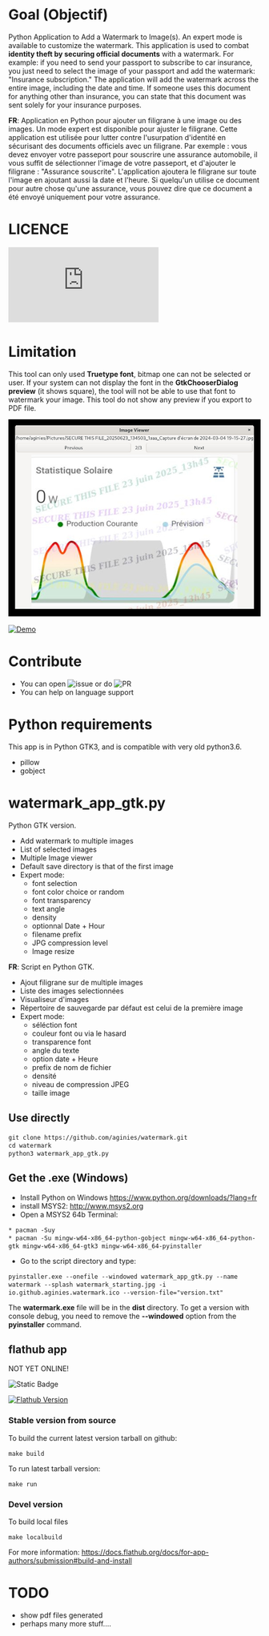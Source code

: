 # Goal (Objectif)

Python Application to Add a Watermark to Image(s). An expert mode is available to customize the watermark.
This application is used to combat **identity theft by securing official documents** with a watermark. For example: if you need to send your passport to subscribe to car insurance, you just need to select the image of your passport and add the watermark: "Insurance subscription." The application will add the watermark across the entire image, including the date and time. If someone uses this document for anything other than insurance, you can state that this document was sent solely for your insurance purposes.

**FR**: Application en Python pour ajouter un filigrane à une image ou des images. Un mode expert est disponible pour ajuster le filigrane. 
Cette application est utilisée pour lutter contre l'usurpation d'identité en sécurisant des documents officiels avec un filigrane. Par exemple : vous devez envoyer votre passeport pour souscrire une assurance automobile, il vous suffit de sélectionner l'image de votre passeport, et d'ajouter le filigrane : "Assurance souscrite". L'application ajoutera le filigrane sur toute l'image en ajoutant aussi la date et l'heure. Si quelqu'un utilise ce document pour autre chose qu'une assurance, vous pouvez dire que ce document a été envoyé uniquement pour votre assurance.

# LICENCE

![GPL2](https://www.gnu.org/licenses/old-licenses/gpl-2.0.html)

# Limitation

This tool can only used **Truetype font**, bitmap one can not be selected or user.
If your system can not display the font in the **GtkChooserDialog preview** (it shows square), the tool will not be able to use that font to watermark your image.
This tool do not show any preview if you export to PDF file.

![image](https://raw.githubusercontent.com/aginies/watermark/refs/heads/main/images/example.jpg)

[![Demo](https://img.youtube.com/vi/rNg0RGUvESI/0.jpg)](https://www.youtube.com/watch?v=rNg0RGUvESI)

# Contribute

* You can open ![issue](https://github.com/aginies/watermark/issues) or do ![PR](https://github.com/aginies/watermark/pulls)
* You can help on language support

# Python requirements

This app is in Python GTK3, and is compatible with very old python3.6.

* pillow
* gobject

# watermark_app_gtk.py

Python GTK version.
* Add watermark to multiple images
* List of selected images
* Multiple Image viewer
* Default save directory is that of the first image
* Expert mode: 
  * font selection
  * font color choice or random
  * font transparency
  * text angle
  * density
  * optionnal Date + Hour
  * filename prefix
  * JPG compression level
  * Image resize

**FR**:
Script en Python GTK.
* Ajout filigrane sur de multiple images
* Liste des images selectionnées
* Visualiseur d'images
* Répertoire de sauvegarde par défaut est celui de la première image
* Expert mode: 
  * séléction font
  * couleur font ou via le hasard
  * transparence font
  * angle du texte
  * option date + Heure
  * prefix de nom de fichier
  * densité
  * niveau de compression JPEG
  * taille image

## Use directly

```
git clone https://github.com/aginies/watermark.git
cd watermark
python3 watermark_app_gtk.py
```

## Get the .exe (Windows)

* Install Python on Windows https://www.python.org/downloads/?lang=fr
* install MSYS2: http://www.msys2.org
* Open a MSYS2 64b Terminal:
```
* pacman -Suy
* pacman -Su mingw-w64-x86_64-python-gobject mingw-w64-x86_64-python-gtk mingw-w64-x86_64-gtk3 mingw-w64-x86_64-pyinstaller
```

* Go to the script directory and type:
```
pyinstaller.exe --onefile --windowed watermark_app_gtk.py --name watermark --splash watermark_starting.jpg -i io.github.aginies.watermark.ico --version-file="version.txt"
```

The **watermark.exe** file will be in the **dist** directory.
To get a version with console debug, you need to remove the **--windowed** option from the **pyinstaller** command.

## flathub app

NOT YET ONLINE!

![Static Badge](https://img.shields.io/badge/watermark-4.0-blue)

[![Flathub Version](https://flathub.org/apps/io.github.aginies.watermark)](https://flathub.org/apps/io.github.aginies.watermark)

### Stable version from source

To build the current latest version tarball on github:
```
make build
```
To run latest tarball version:
```
make run
```

### Devel version

To build local files
```
make localbuild
```

For more information: https://docs.flathub.org/docs/for-app-authors/submission#build-and-install

# TODO

* show pdf files generated
* perhaps many more stuff....
